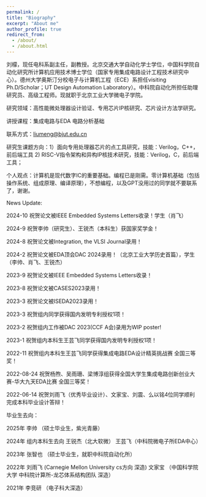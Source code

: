 ```yaml
---
permalink: /
title: "Biography"
excerpt: "About me"
author_profile: true
redirect_from: 
  - /about/
  - /about.html
---
```




刘檬，现任电科系副主任，副教授。北京交通大学自动化学士学位，中国科学院自动化研究所计算机应用技术博士学位（国家专用集成电路设计工程技术研究中心）。德州大学奥斯汀分校电子与计算机工程（ECE）系担任visiting Ph.D/Scholar；UT Design Automation Laboratory）。中科院自动化所担任助理研究员、高级工程师。现就职于北京工业大学微电子学院。

研究领域：高性能微处理器设计验证、专用芯片IP核研究、芯片设计方法学研究。

讲授课程：集成电路与EDA 电路分析基础

联系方式：liumeng@bjut.edu.cn 


研究生课题方向：1）面向专用处理器芯片的点工具研究，技能：Verilog，C++，前后端工具  2) RISC-V指令架构和异构IP核技术研究，技能：Verilog，C，前后端工具；

个人观点：计算机是现代数字IC的重要基础。编程已是刚需。零计算机基础（包括操作系统、组成原理、编译原理），不想编程，以及GPT没用过的同学就不要联系了，谢谢。


News Update:

2024-10    祝贺论文被IEEE Embedded Systems Letters收录！学生（肖飞）

2024-9     祝贺李帅（研究生）、王锐杰（本科生）获国家奖学金！

2024-8     祝贺论文被Integration, the VLSI Journal录用！

2024-2     祝贺论文被EDA顶会DAC 2024录用！（北京工业大学历史首篇），学生（李帅、肖飞、王锐杰）

2023-9     祝贺论文被IEEE Embedded Systems Letters收录！

2023-8     祝贺论文被CASES2023录用！

2023-3     祝贺论文被ISEDA2023录用！

2023-3     祝贺组内同学获得国内发明专利授权1项！

2023-2     祝贺组内工作被DAC 2023(CCF A会)录用为WIP poster!

2023-1     祝贺组内本科生王芸飞同学获得国内发明专利授权1项！

2022-11    祝贺组内本科生王芸飞同学获得集成电路EDA设计精英挑战赛 全国三等奖！

2022-08-24 祝贺杨煦、吴雨珊、梁博淳组获得全国大学生集成电路创新创业大赛-华大九天EDA比赛 全国三等奖！

2022-06-14 祝贺刘雨飞（优秀毕业设计）、文家宝、刘震、么以铭4位同学顺利完成本科毕业设计答辩！


毕业生去向：

2025年  李帅     （硕士毕业生，紫光青藤）

2024年  组内本科生去向 王锐杰（北大软微） 王芸飞（中科院微电子所EDA中心）

2023年  张智也   （硕士毕业生，就职中科院自动化所）

2022年  刘雨飞   (Carnegie Mellon University cs方向 深造)    文家宝  （中国科学院大学 中科院计算所-龙芯体系结构团队 深造）

2021年  李竞研  （电子科大深造）








